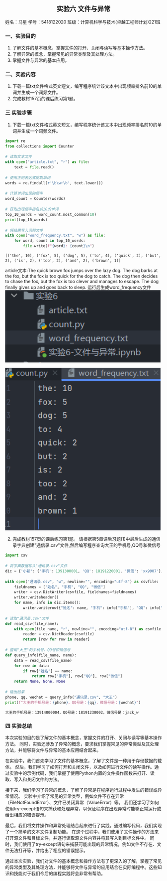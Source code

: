## <center>实验六 文件与异常</center>

姓名：马星 学号：5418122020 班级：计算机科学与技术(卓越工程师计划)221班

### 一、实验目的
1. 了解文件的基本概念，掌握文件的打开、关闭与读写等基本操作方法。
2. 了解异常的概念，掌握常见的异常类型及其处理方法。
3. 掌握文件与异常的基本应用。


### 二、实验内容
1. 下载一篇txt文件格式英文短文，编写程序统计该文本中出现频率排名前10的单词并生成一个词频文件。
2. 完成教材157页的课后练习第1题。


### 三 实验步骤

1. 下载一篇txt文件格式英文短文，编写程序统计该文本中出现频率排名前10的单词并生成一个词频文件。


```python
import re
from collections import Counter

# 读取文本文件
with open("article.txt", "r") as file:
    text = file.read()

# 使用正则表达式提取单词
words = re.findall(r'\b\w+\b', text.lower())

# 计算单词出现的频率
word_count = Counter(words)

# 获取出现频率排名前10的单词
top_10_words = word_count.most_common(10)
print(top_10_words)

# 将结果写入词频文件
with open("word_frequency.txt", "w") as file:
    for word, count in top_10_words:
        file.write(f"{word}: {count}\n")

```

    [('the', 10), ('fox', 5), ('dog', 5), ('to', 4), ('quick', 2), ('but', 2), ('is', 2), ('too', 2), ('and', 2), ('brown', 1)]
    

article文本:The quick brown fox jumps over the lazy dog. The dog barks at the fox, but the fox is too quick for the dog to catch. The dog then decides to chase the fox, but the fox is too clever and manages to escape. The dog finally gives up and goes back to sleep.
运行后生成word_frequency文件
<img src="文件目录.png" width=500>

<img src="词频文件.png" width=500>

2. 完成教材157页的课后练习第1题。
请根据第5章课后习题(1)中最后生成的通信录字典创建"通信录.csv"文件,然后编写程序查询大王的手机号,QQ号和微信号


```python
import csv

# 将字典数据写入"通讯录.csv"文件
dic = {'小新': {'手机': 1391300001, 'QQ': 18191220001, '微信': 'xx9907'}, '小亮': {'手机': 1391300002, 'QQ': 18191220002, '微信': 1391300002}, '小刚': {'手机': 1391300003, 'QQ': 18191220003, '微信': 'gang1004'}, '大刘': {'手机': 1391400001, 'QQ': 18191230001, '微信': 'liu666'}, '大王': {'手机': 13914000004, 'QQ': 18191230002, '微信': 'jack_w'}, '大张': {'手机': 1391400003, 'QQ': 18191230003, '微信': 1391400003}}

with open("通讯录.csv", "w", newline="", encoding="utf-8") as csvfile:
    fieldnames = ["姓名", "手机", "QQ", "微信"]
    writer = csv.DictWriter(csvfile, fieldnames=fieldnames)
    writer.writeheader()
    for name, info in dic.items():
        writer.writerow({"姓名": name, "手机": info["手机"], "QQ": info["QQ"], "微信": info["微信"]})

# 读取"通讯录.csv"文件
def read_csv(file_name):
    with open(file_name, "r", newline="", encoding="utf-8") as csvfile:
        reader = csv.DictReader(csvfile)
        return [row for row in reader]

# 查询"大王"的手机号、QQ号和微信号
def query_info(file_name, name):
    data = read_csv(file_name)
    for row in data:
        if row["姓名"] == name:
            return row["手机"], row["QQ"], row["微信"]
    return None, None, None

# 输出结果
phone, qq, wechat = query_info("通讯录.csv", "大王")
print(f"大王的手机号是：{phone}，QQ号是：{qq}，微信号是：{wechat}")
```

    大王的手机号是：13914000004，QQ号是：18191230002，微信号是：jack_w
    

### 四 实验总结

本次实验的目的是了解文件的基本概念，掌握文件的打开、关闭与读写等基本操作方法。
同时，实验还涉及了异常的概念，要求我们掌握常见的异常类型及其处理方法，并能够将文件与异常的基本应用结合起来。

在实验中，我们首先学习了文件的基本概念，了解了文件是一种用于存储数据的载体。
然后，我们学习了如何打开和关闭文件，以及如何进行文件的读写操作。通过实验中的示例代码，我们掌握了使用Python内置的文件操作函数来打开、读取、写入和关闭文件的方法。

接下来，我们学习了异常的概念，了解了异常是在程序运行过程中发生的错误或异常情况。
实验中介绍了常见的异常类型，例如文件不存在异常（FileNotFoundError）、文件已关闭异常（ValueError）等。
我们还学习了如何使用try-except语句来捕获和处理异常，以保证程序在出现异常时能够正常运行或给出相应的错误提示。

最后，我们将文件操作和异常处理结合起来进行了实践。通过编写代码，我们实现了一个简单的文本文件复制功能。
在这个过程中，我们使用了文件操作的方法来打开源文件和目标文件，并逐行读取源文件内容并将其写入到目标文件中。
同时，我们使用了try-except语句来捕获可能出现的异常情况，例如文件不存在、文件无法打开等，并给出了相应的错误提示。

通过本次实验，我们对文件的基本概念和操作方法有了更深入的了解，掌握了常见的异常类型及其处理方法，并能够将文件与异常的应用结合在实际编程中。这些知识和技能对于我们今后的编程实践将会非常有帮助。
